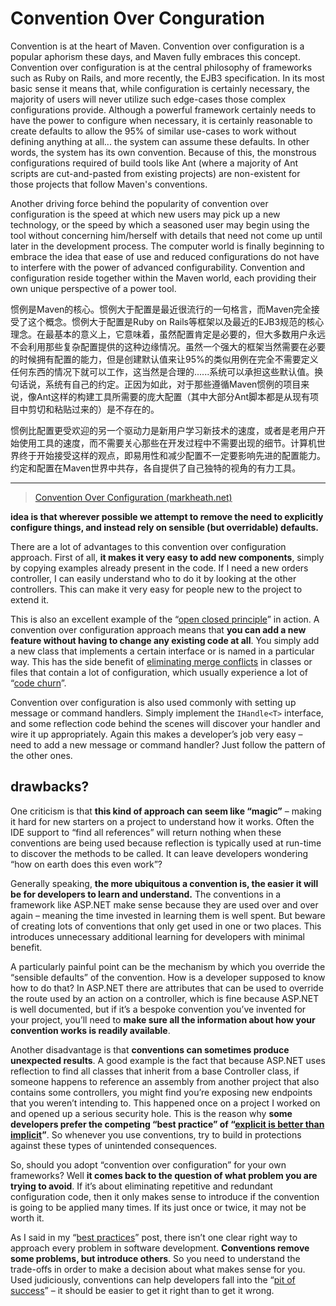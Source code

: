 # Convention Over Conguration

Convention is at the heart of Maven. Convention over configuration is a popular aphorism these days, and Maven fully embraces this concept. Convention over configuration is at the central philosophy of frameworks such as Ruby on Rails, and more recently, the EJB3 specification. In its most basic sense it means that, while configuration is certainly necessary, the majority of users will never utilize such edge-cases those complex configurations provide. Although a powerful framework certainly needs to have the power to configure when necessary, it is certainly reasonable to create defaults to allow the 95% of similar use-cases to work without defining anything at all... the system can assume these defaults. In other words, the system has its own convention. Because of this, the monstrous configurations required of build tools like Ant (where a majority of Ant scripts are cut-and-pasted from existing projects) are non-existent for those projects that follow Maven's conventions.

Another driving force behind the popularity of convention over configuration is the speed at which new users may pick up a new technology, or the speed by which a seasoned user may begin using the tool without concerning him/herself with details that need not come up until later in the development process. The computer world is finally beginning to embrace the idea that ease of use and reduced configurations do not have to interfere with the power of advanced configurability. Convention and configuration reside together within the Maven world, each providing their own unique perspective of a power tool.

惯例是Maven的核心。惯例大于配置是最近很流行的一句格言，而Maven完全接受了这个概念。惯例大于配置是Ruby on Rails等框架以及最近的EJB3规范的核心理念。在最基本的意义上，它意味着，虽然配置肯定是必要的，但大多数用户永远不会利用那些复杂配置提供的这种边缘情况。虽然一个强大的框架当然需要在必要的时候拥有配置的能力，但是创建默认值来让95%的类似用例在完全不需要定义任何东西的情况下就可以工作，这当然是合理的......系统可以承担这些默认值。换句话说，系统有自己的约定。正因为如此，对于那些遵循Maven惯例的项目来说，像Ant这样的构建工具所需要的庞大配置（其中大部分Ant脚本都是从现有项目中剪切和粘贴过来的）是不存在的。

惯例比配置更受欢迎的另一个驱动力是新用户学习新技术的速度，或者是老用户开始使用工具的速度，而不需要关心那些在开发过程中不需要出现的细节。计算机世界终于开始接受这样的观点，即易用性和减少配置不一定要影响先进的配置能力。约定和配置在Maven世界中共存，各自提供了自己独特的视角的有力工具。

---

> [Convention Over Configuration (markheath.net)](https://markheath.net/post/convention-over-configuration)

**idea is that wherever possible we attempt to remove the need to explicitly configure things, and instead rely on sensible (but overridable) defaults.**

There are a lot of advantages to this convention over configuration approach. First of all, **it makes it very easy to add new components**, simply by copying examples already present in the code. If I need a new orders controller, I can easily understand who to do it by looking at the other controllers. This can make it very easy for people new to the project to extend it.

This is also an excellent example of the “[open closed principle](https://markheath.net/post/essential-developer-principles-4-open)” in action. A convention over configuration approach means that **you can add a new feature without having to change any existing code at all**. You simply add a new class that implements a certain interface or is named in a particular way. This has the side benefit of [eliminating merge conflicts](https://markheath.net/post/solid-code-is-mergeable-code) in classes or files that contain a lot of configuration, which usually experience a lot of “[code churn](https://markheath.net/post/how-to-calculate-code-churn-using-tfs)”.

Convention over configuration is also used commonly with setting up message or command handlers. Simply implement the `IHandle<T>` interface, and some reflection code behind the scenes will discover your handler and wire it up appropriately. Again this makes a developer’s job very easy – need to add a new message or command handler? Just follow the pattern of the other ones.

## drawbacks?

One criticism is that **this kind of approach can seem like “magic”** – making it hard for new starters on a project to understand how it works. Often the IDE support to “find all references” will return nothing when these conventions are being used because reflection is typically used at run-time to discover the methods to be called. It can leave developers wondering “how on earth does this even work”?

Generally speaking, **the more ubiquitous a convention is, the easier it will be for developers to learn and understand.** The conventions in a framework like ASP.NET make sense because they are used over and over again – meaning the time invested in learning them is well spent. But beware of creating lots of conventions that only get used in one or two places. This introduces unnecessary additional learning for developers with minimal benefit.

A particularly painful point can be the mechanism by which you override the “sensible defaults” of the convention. How is a developer supposed to know how to do that? In ASP.NET there are attributes that can be used to override the route used by an action on a controller, which is fine because ASP.NET is well documented, but if it’s a bespoke convention you’ve invented for your project, you’ll need to **make sure all the information about how your convention works is readily available**.

Another disadvantage is that **conventions can sometimes produce unexpected results**. A good example is the fact that because ASP.NET uses reflection to find all classes that inherit from a base Controller class, if someone happens to reference an assembly from another project that also contains some controllers, you might find you’re exposing new endpoints that you weren’t intending to. This happened once on a project I worked on and opened up a serious security hole. This is the reason why **some developers prefer the competing “best practice” of “[explicit is better than implicit](https://www.python.org/dev/peps/pep-0020/)”**. So whenever you use conventions, try to build in protections against these types of unintended consequences.

So, should you adopt “convention over configuration” for your own frameworks? Well **it comes back to the question of what problem you are trying to avoid**. If it’s about eliminating repetitive and redundant configuration code, then it only makes sense to introduce if the convention is going to be applied many times. If its just once or twice, it may not be worth it.

As I said in my “[best practices](https://markheath.net/post/best-practices-do-they-exist)” post, there isn’t one clear right way to approach every problem in software development. **Conventions remove some problems, but introduce others**. So you need to understand the trade-offs in order to make a decision about what makes sense for you. Used judiciously, conventions can help developers fall into the “[pit of success](https://blog.codinghorror.com/falling-into-the-pit-of-success/)” – it should be easier to get it right than to get it wrong.

